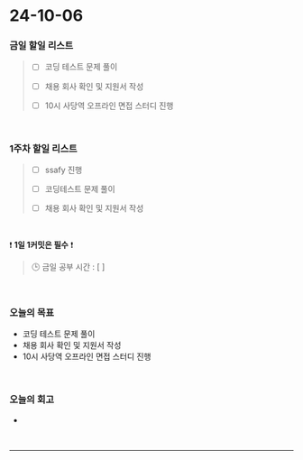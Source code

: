 # 24-10-06
### 금일 할일 리스트
> - [ ] 코딩 테스트 문제 풀이
>
> - [ ] 채용 회사 확인 및 지원서 작성
>
> - [ ] 10시 사당역 오프라인 면접 스터디 진행

<br/>

### 1주차 할일 리스트
> - [ ] ssafy 진행
>
> - [ ] 코딩테스트 문제 풀이
>
> - [ ] 채용 회사 확인 및 지원서 작성

<br/>

❗ **1일 1커밋은 필수** ❗
> 🕒 금일 공부 시간 : [  ]

<br/>

### 오늘의 목표
- 코딩 테스트 문제 풀이
- 채용 회사 확인 및 지원서 작성
- 10시 사당역 오프라인 면접 스터디 진행

<br>

### 오늘의 회고
- 

<br/>

---
